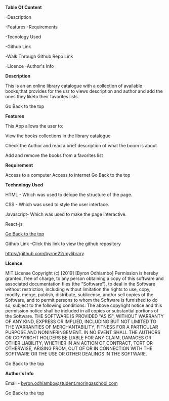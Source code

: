 **Table Of Content**

-Description 

-Features -Requirements

-Tecnology Used 

-Github Link 

-Walk Through Github Repo Link 

-Licence -Author's Info

**Description**

This is an an online library catalogue with a collection of available books,that provides for the usr to views description and author and add the ones they liketo their favorites lists.

Go Back to the top

**Features**

This App allows the user to:

View the books collections in the library catalogue

Check the Author and read a brief description of what the boom is about

Add and remove the books from a favorites list



**Requirement**

Access to a computer
Access to internet
Go Back to the top

**Technology Used**

HTML - Which was used to delope the structure of the page.

CSS - Which was used to style the user interface.

Javascript- Which was used to make the page interactive.

React-js

[Go Back to the top](#mylibrary)

Github Link
-Click this link to view the github repository

https://github.com/byrne22/mylibrary


**LIcence**

MIT License Copyright (c) [2019] [Byron Odhiambo] Permission is hereby granted, free of charge, to any person obtaining a copy of this software and associated documentation files (the "Software"), to deal in the Software without restriction, including without limitation the rights to use, copy, modify, merge, publish, distribute, sublicense, and/or sell copies of the Software, and to permit persons to whom the Software is furnished to do so, subject to the following conditions: The above copyright notice and this permission notice shall be included in all copies or substantial portions of the Software. THE SOFTWARE IS PROVIDED "AS IS", WITHOUT WARRANTY OF ANY KIND, EXPRESS OR IMPLIED, INCLUDING BUT NOT LIMITED TO THE WARRANTIES OF MERCHANTABILITY, FITNESS FOR A PARTICULAR PURPOSE AND NONINFRINGEMENT. IN NO EVENT SHALL THE AUTHORS OR COPYRIGHT HOLDERS BE LIABLE FOR ANY CLAIM, DAMAGES OR OTHER LIABILITY, WHETHER IN AN ACTION OF CONTRACT, TORT OR OTHERWISE, ARISING FROM, OUT OF OR IN CONNECTION WITH THE SOFTWARE OR THE USE OR OTHER DEALINGS IN THE SOFTWARE.

Go Back to the top

**Author's Info**

Email - byron.odhiambo@student.moringaschool.com

Go Back to the top
